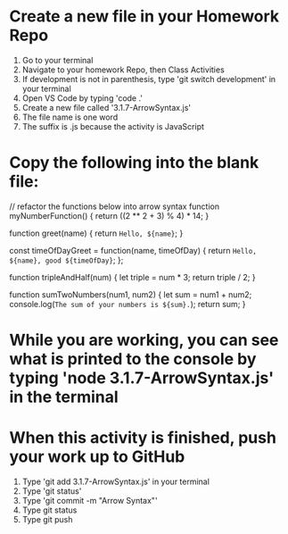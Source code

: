 # Create a new file in your Homework Repo
1. Go to your terminal
2. Navigate to your homework Repo, then Class Activities
3. If development is not in parenthesis, type 'git switch development' in your terminal
4. Open VS Code by typing 'code .'
5. Create a new file called '3.1.7-ArrowSyntax.js'
  1. The file name is one word
  2. The suffix is .js because the activity is JavaScript

# Copy the following into the blank file:

// refactor the functions below into arrow syntax
function myNumberFunction() {
  return ((2 ** 2 + 3) % 4) * 14;
}

function greet(name) {
  return `Hello, ${name}`;
}

const timeOfDayGreet = function(name, timeOfDay) {
  return `Hello, ${name}, good ${timeOfDay}`;
};

function tripleAndHalf(num) {
  let triple = num * 3;
  return triple / 2;
}

function sumTwoNumbers(num1, num2) {
  let sum = num1 + num2;
  console.log(`The sum of your numbers is ${sum}.`);
  return sum;
}

# While you are working, you can see what is printed to the console by typing 'node 3.1.7-ArrowSyntax.js' in the terminal

# When this activity is finished, push your work up to GitHub
1. Type 'git add 3.1.7-ArrowSyntax.js' in your terminal
2. Type 'git status'
3. Type 'git commit -m "Arrow Syntax"'
4. Type git status
5. Type git push
